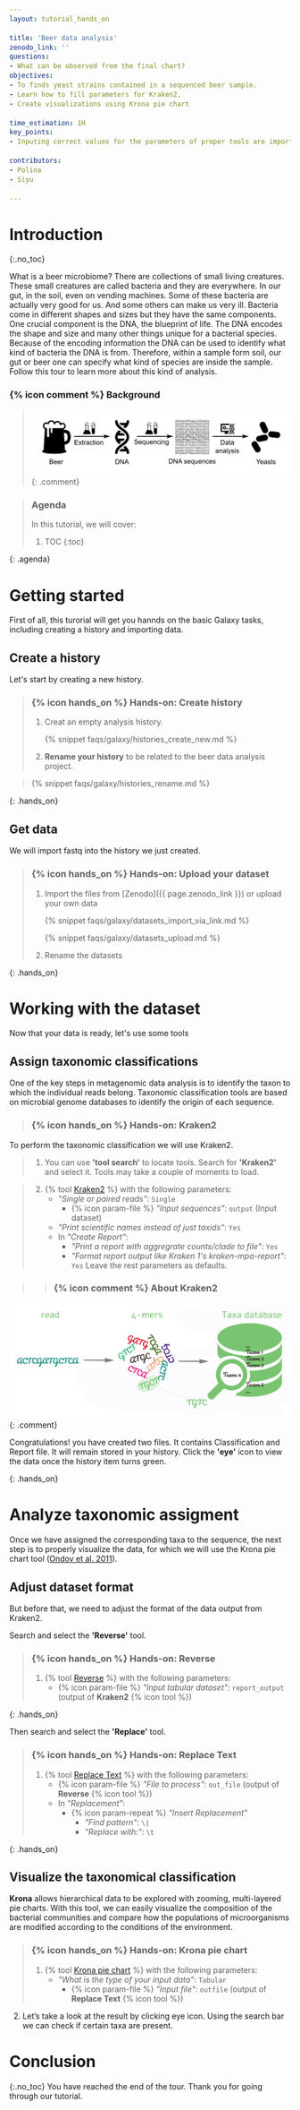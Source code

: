 ```yaml
---
layout: tutorial_hands_on

title: 'Beer data analysis'
zenodo_link: ''
questions:
- What can be observed from the final chart?
objectives:
- To finds yeast strains contained in a sequenced beer sample.
- Learn how to fill parameters for Kraken2, 
- Create visualizations using Krona pie chart

time_estimation: 1H
key_points:
- Inputing correct values for the parameters of proper tools are important

contributors:
- Polina
- Siyu

---
```



# Introduction
{:.no_toc}

<!-- This is a comment. -->

What is a beer microbiome? There are collections of small living
creatures. These small creatures are called bacteria and they are
everywhere. In our gut, in the soil, even on vending machines. Some of these bacteria are actually very good for us. And some others can make us very ill. Bacteria come in different shapes and sizes but they have the same components. One crucial component is the DNA, the blueprint of life. The DNA encodes the shape and size and many other things unique for a bacterial species. Because of the encoding information the DNA can be used to identify what kind of bacteria the DNA is from. Therefore, within a sample form soil, our gut or beer one can specify what kind of species are inside the sample. Follow this tour to learn more about this kind of analysis.

### {% icon comment %} Background

>   ![The beerDeCoded process](../../images/beerprocess.png "The beerDeCoded process contains 3 consistent steps. The first step is DNA extraction from beer. Then, this DNA can be sequenced. That means that we can obtain the sequence of nucleotides for this specific DNA. Finally, we have to analyze received data in order to know which organisms this DNA is from.")
{: .comment}

> ### Agenda
>
> In this tutorial, we will cover:
>
> 1. TOC
> {:toc}
>
{: .agenda}

# Getting started

First of all, this turorial will get you hannds on the basic Galaxy tasks, including creating a history and importing data.

## Create a history

Let's start by creating a new history.

> ### {% icon hands_on %} Hands-on: Create history
>
> 1. Creat an empty analysis history.
>
>    {% snippet faqs/galaxy/histories_create_new.md %}
>
> 2. **Rename your history** to be related to the beer data analysis project. 

>    {% snippet faqs/galaxy/histories_rename.md %}
>
{: .hands_on}
 

## Get data

 We will import fastq into the history we just created.

> ### {% icon hands_on %} Hands-on: Upload your dataset
>
> 1. Import the files from [Zenodo]({{ page.zenodo_link }}) or upload your own data
>
>    {% snippet faqs/galaxy/datasets_import_via_link.md %}
>
>    {% snippet faqs/galaxy/datasets_upload.md %}
>
> 2. Rename the datasets

{: .hands_on}

# Working with the dataset

Now that your data is ready, let's use some tools

## Assign taxonomic classifications 

One of the key steps in metagenomic data analysis is to identify the taxon to which the individual reads belong. Taxonomic classification tools are based on microbial genome databases to identify the origin of each sequence.

> ### {% icon hands_on %} Hands-on: Kraken2

To perform the taxonomic classification we will use Kraken2. 

> 1.  You can use <b>'tool search'</b> to locate tools. Search for <b>'Kraken2'</b> and select it. Tools may take a couple of moments to load.

> 2. {% tool [Kraken2](toolshed.g2.bx.psu.edu/repos/iuc/kraken2/kraken2/2.0.8_beta+galaxy0) %} with the following parameters:
>    - *"Single or paired reads"*: `Single`
>        - {% icon param-file %} *"Input sequences"*: `output` (Input dataset)
>    - *"Print scientific names instead of just taxids"*: `Yes`
>    - In *"Create Report"*:
>        - *"Print a report with aggregrate counts/clade to file"*: `Yes`
>        - *"Format report output like Kraken 1's kraken-mpa-report"*: `Yes`
> Leave the rest parameters as defaults.

>    > ### {% icon comment %} About Kraken2
>    >
![Kraken2](../../images/kraken2.jpg "This tool uses the minimizer method to sample the k-mers (all the read’s subsequences of length k) in a deterministic fashion in order to reduce memory constumption and processing time. In addition, it masks low-complexity sequences from reference sequences by using dustmasker.")
{: .comment}

 Congratulations! you have created two files. It contains Classification and Report file. It will remain stored in your history. Click the <b>'eye'</b> icon to view the data once the history item turns green.
>
{: .hands_on}

# Analyze taxonomic assigment

 Once we have assigned the corresponding taxa to the sequence, the next step is to properly visualize the data, for which we will use the Krona pie chart tool (<a href="https://doi.org/10.1186/1471-2105-12-385">Ondov et al. 2011</a>).

## Adjust dataset format

But before that, we need to adjust the format of the data output from Kraken2.

Search and select the <b>'Reverse'</b> tool.

> ### {% icon hands_on %} Hands-on: Reverse
>
> 1. {% tool [Reverse](toolshed.g2.bx.psu.edu/repos/iuc/datamash_reverse/datamash_reverse/1.1.0) %} with the following parameters:
>    - {% icon param-file %} *"Input tabular dataset"*: `report_output` (output of **Kraken2** {% icon tool %})
>
{: .hands_on}

Then search and select the <b>'Replace'</b> tool.

> ### {% icon hands_on %} Hands-on: Replace Text
>
> 1. {% tool [Replace Text](toolshed.g2.bx.psu.edu/repos/bgruening/text_processing/tp_replace_in_line/1.1.2) %} with the following parameters:
>    - {% icon param-file %} *"File to process"*: `out_file` (output of **Reverse** {% icon tool %})
>    - In *"Replacement"*:
>        - {% icon param-repeat %} *"Insert Replacement"*
>            - *"Find pattern"*: `\|`
>            - *"Replace with:"*: `\t`
>
{: .hands_on}


## Visualize the taxonomical classification  

<b>Krona</b> allows hierarchical data to be explored with zooming, multi-layered pie charts. With this tool, we can easily visualize the composition of the bacterial communities and compare how the populations of microorganisms are modified according to the conditions of the environment.

> ### {% icon hands_on %} Hands-on: Krona pie chart
>
> 1. {% tool [Krona pie chart](toolshed.g2.bx.psu.edu/repos/crs4/taxonomy_krona_chart/taxonomy_krona_chart/2.6.1.1) %} with the following parameters:
>    - *"What is the type of your input data"*: `Tabular`
>        - {% icon param-file %} *"Input file"*: `outfile` (output of **Replace Text** {% icon tool %})
>
  2. Let’s take a look at the result by clicking eye icon. Using the search bar we can check if certain taxa are present.


# Conclusion
{:.no_toc}
You have reached the end of the tour. Thank you for going through our tutorial.
